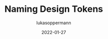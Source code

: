---
author: lukasoppermann
date: 2022-01-27
permalink: false
publisher: uxdesigncc
tags:
  - design-tokens
  - naming
target_url: https://uxdesign.cc/naming-design-tokens-9454818ed7cb
title: Naming Design Tokens
---
